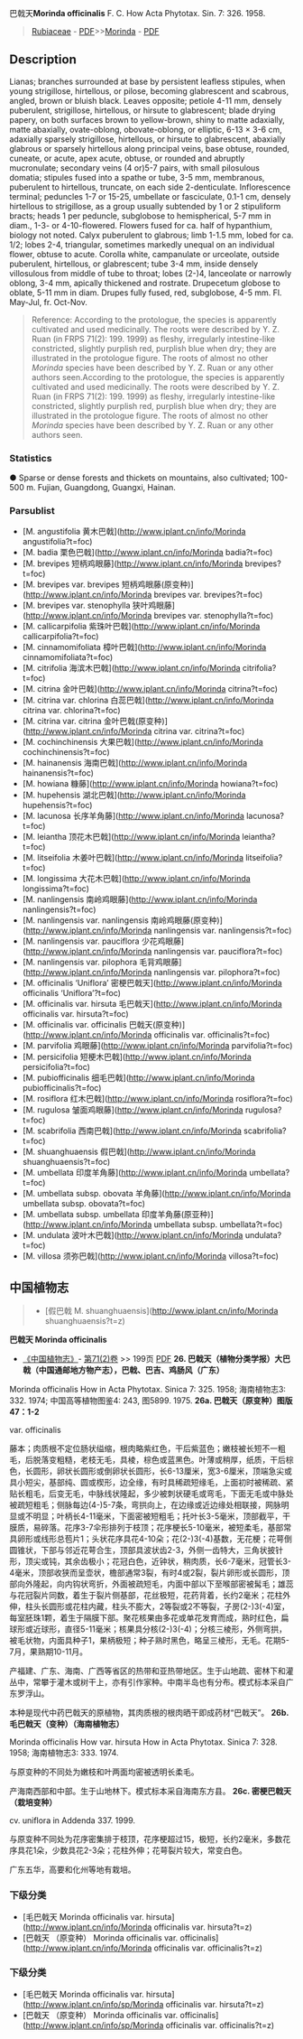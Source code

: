 巴戟天**Morinda officinalis** F. C. How Acta Phytotax. Sin. 7: 326. 1958.

> [Rubiaceae](http://www.iplant.cn/info/Rubiaceae?t=foc) - [PDF](http://www.iplant.cn/foc/pdf/Rubiaceae.pdf)>>[Morinda](http://www.iplant.cn/info/Morinda?t=foc) - [PDF](http://www.iplant.cn/foc/pdf/Morinda.pdf)
## Description

Lianas; branches surrounded at base by persistent leafless stipules, when young strigillose, hirtellous, or pilose, becoming glabrescent and scabrous, angled, brown or bluish black. Leaves opposite; petiole 4-11 mm, densely puberulent, strigillose, hirtellous, or hirsute to glabrescent; blade drying papery, on both surfaces brown to yellow-brown, shiny to matte adaxially, matte abaxially, ovate-oblong, obovate-oblong, or elliptic, 6-13 × 3-6 cm, adaxially sparsely strigillose, hirtellous, or hirsute to glabrescent, abaxially glabrous or sparsely hirtellous along principal veins, base obtuse, rounded, cuneate, or acute, apex acute, obtuse, or rounded and abruptly mucronulate; secondary veins (4 or)5-7 pairs, with small pilosulous domatia; stipules fused into a spathe or tube, 3-5 mm, membranous, puberulent to hirtellous, truncate, on each side 2-denticulate. Inflorescence terminal; peduncles 1-7 or 15-25, umbellate or fasciculate, 0.1-1 cm, densely hirtellous to strigillose, as a group usually subtended by 1 or 2 stipuliform bracts; heads 1 per peduncle, subglobose to hemispherical, 5-7 mm in diam., 1-3- or 4-10-flowered. Flowers fused for ca. half of hypanthium, biology not noted. Calyx puberulent to glabrous; limb 1-1.5 mm, lobed for ca. 1/2; lobes 2-4, triangular, sometimes markedly unequal on an individual flower, obtuse to acute. Corolla white, campanulate or urceolate, outside puberulent, hirtellous, or glabrescent; tube 3-4 mm, inside densely villosulous from middle of tube to throat; lobes (2-)4, lanceolate or narrowly oblong, 3-4 mm, apically thickened and rostrate. Drupecetum globose to oblate, 5-11 mm in diam. Drupes fully fused, red, subglobose, 4-5 mm. Fl. May-Jul, fr. Oct-Nov.

> Reference: 
> According to the protologue, the species is apparently cultivated and used medicinally. The roots were described by Y. Z. Ruan (in FRPS 71(2): 199. 1999) as fleshy, irregularly intestine-like constricted, slightly purplish red, purplish blue when dry; they are illustrated in the protologue figure. The roots of almost no other *Morinda* species have been described by Y. Z. Ruan or any other authors seen.According to the protologue, the species is apparently cultivated and used medicinally. The roots were described by Y. Z. Ruan (in FRPS 71(2): 199. 1999) as fleshy, irregularly intestine-like constricted, slightly purplish red, purplish blue when dry; they are illustrated in the protologue figure. The roots of almost no other *Morinda* species have been described by Y. Z. Ruan or any other authors seen.

### Statistics
● Sparse or dense forests and thickets on mountains, also cultivated; 100-500 m. Fujian, Guangdong, Guangxi, Hainan.

### Parsublist

* [M.  angustifolia  黄木巴戟](http://www.iplant.cn/info/Morinda angustifolia?t=foc)
* [M.  badia  栗色巴戟](http://www.iplant.cn/info/Morinda badia?t=foc)
* [M.  brevipes  短柄鸡眼藤](http://www.iplant.cn/info/Morinda brevipes?t=foc)
* [M.  brevipes var. brevipes  短柄鸡眼藤(原变种)](http://www.iplant.cn/info/Morinda brevipes var. brevipes?t=foc)
* [M.  brevipes var. stenophylla  狭叶鸡眼藤](http://www.iplant.cn/info/Morinda brevipes var. stenophylla?t=foc)
* [M.  callicarpifolia  紫珠叶巴戟](http://www.iplant.cn/info/Morinda callicarpifolia?t=foc)
* [M.  cinnamomifoliata  樟叶巴戟](http://www.iplant.cn/info/Morinda cinnamomifoliata?t=foc)
* [M.  citrifolia  海滨木巴戟](http://www.iplant.cn/info/Morinda citrifolia?t=foc)
* [M.  citrina  金叶巴戟](http://www.iplant.cn/info/Morinda citrina?t=foc)
* [M.  citrina var. chlorina  白蕊巴戟](http://www.iplant.cn/info/Morinda citrina var. chlorina?t=foc)
* [M.  citrina var. citrina  金叶巴戟(原变种)](http://www.iplant.cn/info/Morinda citrina var. citrina?t=foc)
* [M.  cochinchinensis  大果巴戟](http://www.iplant.cn/info/Morinda cochinchinensis?t=foc)
* [M.  hainanensis  海南巴戟](http://www.iplant.cn/info/Morinda hainanensis?t=foc)
* [M.  howiana  糠藤](http://www.iplant.cn/info/Morinda howiana?t=foc)
* [M.  hupehensis  湖北巴戟](http://www.iplant.cn/info/Morinda hupehensis?t=foc)
* [M.  lacunosa  长序羊角藤](http://www.iplant.cn/info/Morinda lacunosa?t=foc)
* [M.  leiantha  顶花木巴戟](http://www.iplant.cn/info/Morinda leiantha?t=foc)
* [M.  litseifolia  木姜叶巴戟](http://www.iplant.cn/info/Morinda litseifolia?t=foc)
* [M.  longissima  大花木巴戟](http://www.iplant.cn/info/Morinda longissima?t=foc)
* [M.  nanlingensis  南岭鸡眼藤](http://www.iplant.cn/info/Morinda nanlingensis?t=foc)
* [M.  nanlingensis var. nanlingensis  南岭鸡眼藤(原变种)](http://www.iplant.cn/info/Morinda nanlingensis var. nanlingensis?t=foc)
* [M.  nanlingensis var. pauciflora  少花鸡眼藤](http://www.iplant.cn/info/Morinda nanlingensis var. pauciflora?t=foc)
* [M.  nanlingensis var. pilophora  毛背鸡眼藤](http://www.iplant.cn/info/Morinda nanlingensis var. pilophora?t=foc)
* [M.  officinalis ‘Uniflora’  密梗巴戟天](http://www.iplant.cn/info/Morinda officinalis ‘Uniflora’?t=foc)
* [M.  officinalis var. hirsuta  毛巴戟天](http://www.iplant.cn/info/Morinda officinalis var. hirsuta?t=foc)
* [M.  officinalis var. officinalis  巴戟天(原变种)](http://www.iplant.cn/info/Morinda officinalis var. officinalis?t=foc)
* [M.  parvifolia  鸡眼藤](http://www.iplant.cn/info/Morinda parvifolia?t=foc)
* [M.  persicifolia  短梗木巴戟](http://www.iplant.cn/info/Morinda persicifolia?t=foc)
* [M.  pubiofficinalis  细毛巴戟](http://www.iplant.cn/info/Morinda pubiofficinalis?t=foc)
* [M.  rosiflora  红木巴戟](http://www.iplant.cn/info/Morinda rosiflora?t=foc)
* [M.  rugulosa  皱面鸡眼藤](http://www.iplant.cn/info/Morinda rugulosa?t=foc)
* [M.  scabrifolia  西南巴戟](http://www.iplant.cn/info/Morinda scabrifolia?t=foc)
* [M.  shuanghuaensis  假巴戟](http://www.iplant.cn/info/Morinda shuanghuaensis?t=foc)
* [M.  umbellata  印度羊角藤](http://www.iplant.cn/info/Morinda umbellata?t=foc)
* [M.  umbellata subsp. obovata  羊角藤](http://www.iplant.cn/info/Morinda umbellata subsp. obovata?t=foc)
* [M.  umbellata subsp. umbellata  印度羊角藤(原亚种)](http://www.iplant.cn/info/Morinda umbellata subsp. umbellata?t=foc)
* [M.  undulata  波叶木巴戟](http://www.iplant.cn/info/Morinda undulata?t=foc)
* [M.  villosa  须弥巴戟](http://www.iplant.cn/info/Morinda villosa?t=foc)

## 中国植物志

> * [假巴戟  M.  shuanghuaensis](http://www.iplant.cn/info/Morinda shuanghuaensis?t=z)

**巴戟天 Morinda officinalis**

* [《中国植物志》](http://www.iplant.cn/frps)- [第71(2)卷](http://www.iplant.cn/frps/vol/71(2)) >> 199页 [PDF](http://www.iplant.cn/frps/pdf/71(2)/199a.PDF)
**26. 巴戟天（植物分类学报）大巴戟（中国通邮地方物产志），巴戟、巴吉、鸡肠风（广东）**

Morinda officinalis How in Acta Phytotax. Sinica 7: 325. 1958; 海南植物志3: 332. 1974; 中国高等植物图鉴4: 243, 图5899. 1975.
**26a. 巴戟天（原变种）图版 47：1-2**

var. officinalis 

藤本；肉质根不定位肠状缢缩，根肉略紫红色，干后紫蓝色；嫩枝被长短不一粗毛，后脱落变粗糙，老枝无毛，具棱，棕色或蓝黑色。叶薄或稍厚，纸质，干后棕色，长圆形，卵状长圆形或倒卵状长圆形，长6-13厘米，宽3-6厘米，顶端急尖或具小短尖，基部纯、圆或楔形，边全缘，有时具稀疏短缘毛，上面初时被稀疏、紧贴长粗毛，后变无毛，中脉线状隆起，多少被刺状硬毛或弯毛，下面无毛或中脉处被疏短粗毛；侧脉每边(4-)5-7条，弯拱向上，在边缘或近边缘处相联接，网脉明显或不明显；叶柄长4-11毫米，下面密被短粗毛；托叶长3-5毫米，顶部截平，干膜质，易碎落。花序3-7伞形排列于枝顶；花序梗长5-10毫米，被短柔毛，基部常具卵形或线形总苞片1；头状花序具花4-10朵；花(2-)3(-4)基数，无花梗；花萼倒圆锥状，下部与邻近花萼合生，顶部具波状齿2-3，外侧一齿特大，三角状披针形，顶尖或钝，其余齿极小；花冠白色，近钟状，稍肉质，长6-7毫米，冠管长3-4毫米，顶部收狭而呈壶状，檐部通常3裂，有时4或2裂，裂片卵形或长圆形，顶部向外隆起，向内钩状弯折，外面被疏短毛，内面中部以下至喉部密被髯毛；雄蕊与花冠裂片同数，着生于裂片侧基部，花丝极短，花药背着，长约2毫米；花柱外伸，柱头长圆形或花柱内藏，柱头不膨大，2等裂或2不等裂，子房(2-)3(-4)室，每室胚珠1颗，着生于隔膜下部。聚花核果由多花或单花发育而成，熟时红色，扁球形或近球形，直径5-11毫米；核果具分核(2-)3(-4)；分核三棱形，外侧弯拱，被毛状物，内面具种子1，果柄极短；种子熟时黑色，略呈三棱形，无毛。花期5-7月，果熟期10-11月。

产福建、广东、海南、广西等省区的热带和亚热带地区。生于山地疏、密林下和灌丛中，常攀于灌木或树干上，亦有引作家种。中南半岛也有分布。模式标本采自广东罗浮山。

本种是现代中药巴戟天的原植物，其肉质根的根肉晒干即成药材“巴戟天”。
**26b. 毛巴戟天（变种）（海南植物志）**

Morinda officinalis How var. hirsuta How in Acta Phytotax. Sinica 7: 328. 1958; 海南植物志3: 333. 1974.

与原变种的不同处为嫩枝和叶两面均密被透明长柔毛。

产海南西部和中部。生于山地林下。模式标本采自海南东方县。
**26c. 密梗巴戟天（栽培变种）**

cv. uniflora in Addenda 337. 1999.

与原变种不同处为花序密集排于枝顶，花序梗超过15，极短，长约2毫米，多数花序具花1朵，少数具花2-3朵；花柱外伸；花萼裂片较大，常变白色。

广东五华，高要和化州等地有栽培。

### 下级分类
* [毛巴戟天  Morinda officinalis var. hirsuta](http://www.iplant.cn/info/Morinda officinalis var. hirsuta?t=z)
* [巴戟天 （原变种）  Morinda officinalis var. officinalis](http://www.iplant.cn/info/Morinda officinalis var. officinalis?t=z)

### 下级分类
* [毛巴戟天  Morinda officinalis var. hirsuta](http://www.iplant.cn/info/sp/Morinda officinalis var. hirsuta?t=z)
* [巴戟天 （原变种）  Morinda officinalis var. officinalis](http://www.iplant.cn/info/sp/Morinda officinalis var. officinalis?t=z)
